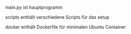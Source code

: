 main.py ist hauptprogramm

scripts enthält verschiedene Scripts für das setup

docker enthält Dockerfile für minimalen Ubuntu Container